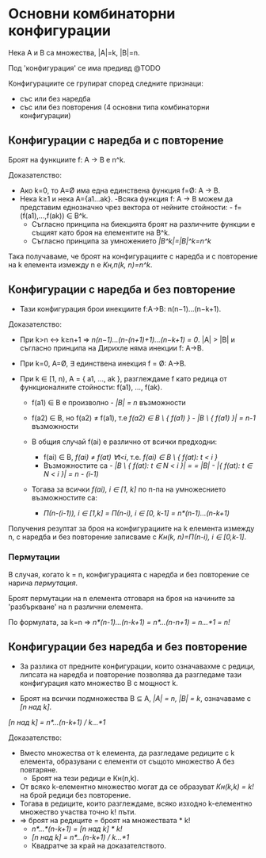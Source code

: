 # Основни комбинаторни конфигурации

Нека A и B са множества, |A|=k, |B|=n.

Под 'конфигурация' се има предивд @TODO

Конфигурациите се групират според следните признаци:
- със или без наредба
- със или без повторения
(4 основни типа комбинаторни конфигурации)

## Конфигурации с наредба и с повторение

Броят на функциите f: A → B е n^k.

Доказателство: 
- Ако k=0, то A=Ø има една единствена функция f=Ø: A → B.
- Нека k≥1 и нека A={a1...ak}.
    -Всяка функция f: A → B можем да представим еднозначно чрез вектора от нейните стойности:
        - f=(f(a1),...,f(ak)) ∈ B^k.
    - Съгласно принципа на биекцията броят на различните функции е същият като броя на елементите на B^k.
    - Съгласно принципа за умножението _|B^k|=|B|^k=n^k_

Така получаваме, че броят на конфигурациите с наредба и с повторение на k елемента измежду n е _Kн,п(k, n)=n^k_.

## Конфигурации с наредба и без повторение
- Тази конфигурация брои инекциите f:A→B: n(n−1)...(n−k+1).

Доказателство:
- При k>n ↔ k≥n+1 ⇒ _n(n−1)...(n-(n+1)+1)...(n−k+1) = 0_. |A| > |B| и съгласно принципа на Дирихле няма инекции f: A→B.
- При k=0, A=Ø, ∃ единствена инекция f = Ø: A→B. 
- При k ∈ [1, n), A = { a1, …, ak }, разглеждаме f като редица от функционалните стойности: f(a1), …, f(ak).

    - f(a1) ∈ B е произволно - _|B| = n_ възможности
    - f(a2) ∈ B, но f(a2) ≠ f(a1), т.е _f(a2) ∈ B \ { f(a1) }_ - _|B \ { f(a1) }| = n-1_ възможности

    - В общия случай f(ai) е различно от всички предходни:
        - f(ai) ∈ B, _f(ai) ≠ f(at) ∀t<i_, т.е. _f(ai) ∈ B \ { f(at): t < i }_ 
        - Възможностите са - _|B \ { f(at): t ∈ N < i }| = 
                            = |B| - |{ f(at): t ∈ N < i }| = n - (i-1)_
    - Тогава за всички _f(ai), i ∈ [1, k]_ по п-па на умножеснието възможностите са:
        - _П(n-(i-1)), i ∈ [1,k] = П(n-i), i ∈ [0, k-1] = n*(n-1)*…*(n-k+1)_

Получения резултат за броя на конфигурациите на k елемента измежду n, с наредба и без повторение
записваме с _Kн(k, n)=П(n-i), i ∈ [0,k-1]_.

### Пермутации
В случая, когато k = n, конфигурацията с наредба и без повторение се нарича *пермутация*.

Броят пермутации на n елемента отговаря на броя на начините за 'разбъркване' на n различни елемента.

По формулата, за k=n ⇒ _n*(n-1)*…*(n-k+1) = n*…*(n-n+1) = n*…*1 = n!_

## Конфигурации без наредба и без повторение
- За разлика от предните конфигурации, които означавахме с редици, липсата на наредба и повторение
  позволява да разгледаме тази конфигурация като множество B с мощност k.

- Броят на всички подмножества B ⊆ A, _|A| = n, |B| = k_, означаваме с _[n над k]_.

_[n над k] = n*…*(n-k+1) / k*…*1_

Доказателство:
- Вместо множества от k елемента, да разгледаме редиците с k елемента, образувани с елементи от
    същото множество A без повтаряне. 
    - Броят на тези редици е Кн(n,k). 
- От всяко k-елементно множество могат да се образуват _Кн(k,k) = k!_ на брой редици без повторение.
- Тогава в редиците, които разглеждаме, всяко изходно k-елементно множество участва точно k! пъти.
- ⇒ броят на редиците = броят на множествата * k!
    - _n*…*(n-k+1) = [n над k] * k!_
    - _[n над k] = n*…*(n-k+1) / k*…*1_
    - Квадратче за край на доказателството.


